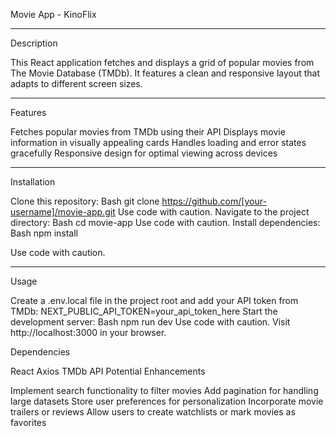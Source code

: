 Movie App - KinoFlix

------------------------------------------------
Description

This React application fetches and displays a grid of popular movies from The Movie Database (TMDb). It features a clean and responsive layout that adapts to different screen sizes.

------------------------------------------------
Features

Fetches popular movies from TMDb using their API
Displays movie information in visually appealing cards
Handles loading and error states gracefully
Responsive design for optimal viewing across devices

-----------------------------------------------
Installation

Clone this repository:
Bash
git clone https://github.com/[your-username]/movie-app.git
Use code with caution.
Navigate to the project directory:
Bash
cd movie-app
Use code with caution.
Install dependencies:
Bash
npm install

Use code with caution.

--------------------------------------
Usage

Create a .env.local file in the project root and add your API token from TMDb:
NEXT_PUBLIC_API_TOKEN=your_api_token_here
Start the development server:
Bash
npm run dev
Use code with caution.
Visit http://localhost:3000 in your browser.

Dependencies

React
Axios
TMDb API
Potential Enhancements

Implement search functionality to filter movies
Add pagination for handling large datasets
Store user preferences for personalization
Incorporate movie trailers or reviews
Allow users to create watchlists or mark movies as favorites
